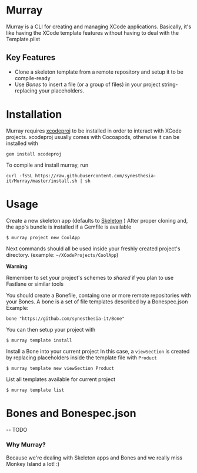 # Murray
Murray is a CLI for creating and managing XCode applications.
Basically, it's like having the XCode template features without having to deal with the Template.plist

## Key Features

- Clone a skeleton template from a remote repository and setup it to be compile-ready
- Use *Bones* to insert a file (or a group of files) in your project string-replacing your placeholders.

# Installation

Murray requires [xcodeproj](https://github.com/CocoaPods/Xcodeproj) to be installed in order to interact with XCode projects.
xcodeproj usually comes with Cocoapods, otherwise it can be installed with

```
gem install xcodeproj
```

To compile and install murray, run
```
curl -fsSL https://raw.githubusercontent.com/synesthesia-it/Murray/master/install.sh | sh
```

# Usage

Create a new skeleton app (defaults to [Skeleton](https://github.com/synesthesia-it/Skeleton) )
After proper cloning and, the app's bundle is installed if a Gemfile is available

```
$ murray project new CoolApp
```


Next commands should all be used inside your freshly created project's directory.
(example: `~/XCodeProjects/CoolApp`)

**Warning**

Remember to set your project's schemes to *shared* if you plan to use Fastlane or similar tools

You should create a Bonefile, containg one or more remote repositories with your Bones.
A bone is a set of file templates described by a Bonespec.json
Example:

```
bone "https://github.com/synesthesia-it/Bone"
```

You can then setup your project with

```
$ murray template install
```

Install a Bone into your current project
In this case, a `viewSection` is created by replacing placeholders inside the template file with `Product`

```
$ murray template new viewSection Product
```

List all templates available for current project
```
$ murray template list
```

# Bones and Bonespec.json
-- TODO

### Why Murray?

Because we're dealing with Skeleton apps and Bones and we really miss Monkey Island a lot! :)
